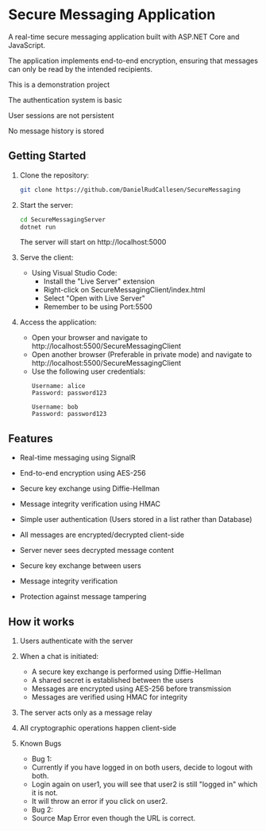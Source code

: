 # Secure Messaging Application

A real-time secure messaging application built with ASP.NET Core and JavaScript. 

The application implements end-to-end encryption, ensuring that messages can only be read by the intended recipients.

This is a demonstration project

The authentication system is basic

User sessions are not persistent

No message history is stored


## Getting Started

1. Clone the repository:
   ```bash
   git clone https://github.com/DanielRudCallesen/SecureMessaging
   ```

2. Start the server:
   ```bash
   cd SecureMessagingServer
   dotnet run
   ```
   The server will start on http://localhost:5000

3. Serve the client:
   - Using Visual Studio Code:
     - Install the "Live Server" extension
     - Right-click on SecureMessagingClient/index.html
     - Select "Open with Live Server"
     - Remember to be using Port:5500
   
4. Access the application:
   - Open your browser and navigate to http://localhost:5500/SecureMessagingClient
   - Open another browser (Preferable in private mode) and navigate to http://localhost:5500/SecureMessagingClient
   - Use the following user credentials:
     ```
     Username: alice
     Password: password123

     Username: bob
     Password: password123
     ```


## Features

- Real-time messaging using SignalR
- End-to-end encryption using AES-256
- Secure key exchange using Diffie-Hellman
- Message integrity verification using HMAC
- Simple user authentication (Users stored in a list rather than Database) 

- All messages are encrypted/decrypted client-side
- Server never sees decrypted message content
- Secure key exchange between users
- Message integrity verification
- Protection against message tampering

## How it works

1. Users authenticate with the server
2. When a chat is initiated:
   - A secure key exchange is performed using Diffie-Hellman
   - A shared secret is established between the users
   - Messages are encrypted using AES-256 before transmission
   - Messages are verified using HMAC for integrity
3. The server acts only as a message relay
4. All cryptographic operations happen client-side

   
5. Known Bugs
   - Bug 1:
   - Currently if you have logged in on both users, decide to logout with both.
   - Login again on user1, you will see that user2 is still "logged in" which it is not.
   - It will throw an error if you click on user2.
   - Bug 2:
   - Source Map Error even though the URL is correct.
